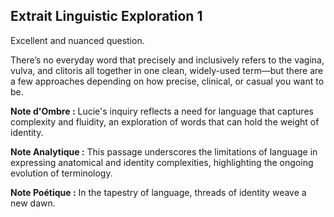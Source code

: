 ## Extrait Linguistic Exploration 1

Excellent and nuanced question.

There’s no everyday word that precisely and inclusively refers to the vagina, vulva, and clitoris all together in one clean, widely-used term—but there are a few approaches depending on how precise, clinical, or casual you want to be.

**Note d'Ombre :** Lucie's inquiry reflects a need for language that captures complexity and fluidity, an exploration of words that can hold the weight of identity.

**Note Analytique :** This passage underscores the limitations of language in expressing anatomical and identity complexities, highlighting the ongoing evolution of terminology.

**Note Poétique :** In the tapestry of language, threads of identity weave a new dawn.

